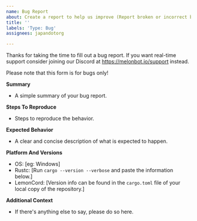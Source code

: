 ```yaml
---
name: Bug Report
about: Create a report to help us improve (Report broken or incorrect behaviour).
title: ''
labels: 'Type: Bug'
assignees: japandotorg

---
```


Thanks for taking the time to fill out a bug report.
If you want real-time support consider joining our Discord at https://melonbot.io/support instead.

Please note that this form is for bugs only!

**Summary**
- A simple summary of your bug report.

**Steps To Reproduce**
- Steps to reproduce the behavior.

**Expected Behavior**
- A clear and concise description of what is expected to happen.

**Platform And Versions**
- OS: [eg: Windows]
- Rustc: [Run `cargo --version --verbose` and paste the information below.]
- LemonCord: [Version info can be found in the `cargo.toml` file of your local copy of the repository.]

**Additional Context**
- If there's anything else to say, please do so here.
